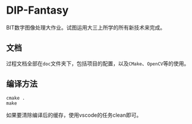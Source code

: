 # DIP-Fantasy

BIT数字图像处理大作业。试图运用大三上所学的所有新技术来完成。

## 文档

过程文档全部在`doc`文件夹下，包括项目的配置，以及`CMake`、`OpenCV`等的使用。

## 编译方法

```shell
cmake .
make
```

如果要清除编译后的缓存，使用vscode的任务clean即可。
